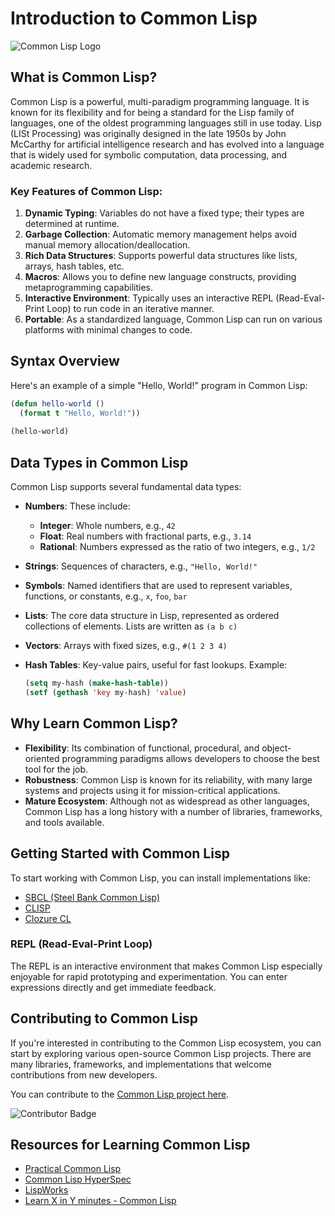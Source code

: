 # Introduction to Common Lisp

![Common Lisp Logo](https://upload.wikimedia.org/wikipedia/commons/thumb/4/48/Lisp_logo.svg/1024px-Lisp_logo.svg.png)  

## What is Common Lisp?

Common Lisp is a powerful, multi-paradigm programming language. It is known for its flexibility and for being a standard for the Lisp family of languages, one of the oldest programming languages still in use today. Lisp (LISt Processing) was originally designed in the late 1950s by John McCarthy for artificial intelligence research and has evolved into a language that is widely used for symbolic computation, data processing, and academic research.

### Key Features of Common Lisp:

1. **Dynamic Typing**: Variables do not have a fixed type; their types are determined at runtime.
2. **Garbage Collection**: Automatic memory management helps avoid manual memory allocation/deallocation.
3. **Rich Data Structures**: Supports powerful data structures like lists, arrays, hash tables, etc.
4. **Macros**: Allows you to define new language constructs, providing metaprogramming capabilities.
5. **Interactive Environment**: Typically uses an interactive REPL (Read-Eval-Print Loop) to run code in an iterative manner.
6. **Portable**: As a standardized language, Common Lisp can run on various platforms with minimal changes to code.

## Syntax Overview

Here's an example of a simple "Hello, World!" program in Common Lisp:

```lisp
(defun hello-world ()
  (format t "Hello, World!"))
  
(hello-world)
```

## Data Types in Common Lisp

Common Lisp supports several fundamental data types:

- **Numbers**: These include:
  - **Integer**: Whole numbers, e.g., `42`
  - **Float**: Real numbers with fractional parts, e.g., `3.14`
  - **Rational**: Numbers expressed as the ratio of two integers, e.g., `1/2`

- **Strings**: Sequences of characters, e.g., `"Hello, World!"`

- **Symbols**: Named identifiers that are used to represent variables, functions, or constants, e.g., `x`, `foo`, `bar`

- **Lists**: The core data structure in Lisp, represented as ordered collections of elements. Lists are written as `(a b c)`

- **Vectors**: Arrays with fixed sizes, e.g., `#(1 2 3 4)`

- **Hash Tables**: Key-value pairs, useful for fast lookups. Example: 
  ```lisp
  (setq my-hash (make-hash-table))
  (setf (gethash 'key my-hash) 'value)
  ```

## Why Learn Common Lisp?

- **Flexibility**: Its combination of functional, procedural, and object-oriented programming paradigms allows developers to choose the best tool for the job.
- **Robustness**: Common Lisp is known for its reliability, with many large systems and projects using it for mission-critical applications.
- **Mature Ecosystem**: Although not as widespread as other languages, Common Lisp has a long history with a number of libraries, frameworks, and tools available.

## Getting Started with Common Lisp

To start working with Common Lisp, you can install implementations like:

- [SBCL (Steel Bank Common Lisp)](http://www.sbcl.org/)
- [CLISP](http://clisp.cons.org/)
- [Clozure CL](http://ccl.clozure.com/)

### REPL (Read-Eval-Print Loop)

The REPL is an interactive environment that makes Common Lisp especially enjoyable for rapid prototyping and experimentation. You can enter expressions directly and get immediate feedback.

## Contributing to Common Lisp

If you're interested in contributing to the Common Lisp ecosystem, you can start by exploring various open-source Common Lisp projects. There are many libraries, frameworks, and implementations that welcome contributions from new developers.

You can contribute to the [Common Lisp project here](https://github.com/Srujanrana07/Common-LISP).

![Contributor Badge](https://img.shields.io/github/contributors/Srujanrana07/Common-LISP?style=flat-square)  

## Resources for Learning Common Lisp

- [Practical Common Lisp](http://www.gigamonkeys.com/book/)
- [Common Lisp HyperSpec](http://www.lispworks.com/documentation/HyperSpec/Front/)
- [LispWorks](https://www.lispworks.com/)
- [Learn X in Y minutes - Common Lisp](https://learnxinyminutes.com/docs/common-lisp/)
